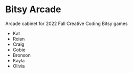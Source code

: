 # Bitsy Arcade

Arcade cabinet for 2022 Fall Creative Coding Bitsy games

* Kat
* Reian
* Craig
* Cobie
* Bronson
* Kayla
* Olivia
